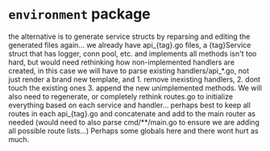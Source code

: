 # ``environment`` package

the alternative is to generate service structs by reparsing and editing the generated files again...
we already have api_{tag}.go files, a {tag}Service struct
that has logger, conn pool, etc. and implements all methods isn't too hard,
but would need rethinking how non-implemented handlers are created,
in this case we will have to
parse existing handlers/api_*.go, not just render a brand new template,
and 1. remove inexisting handlers, 2. dont touch the existing ones 3. append
the new unimplemented methods.
We will also need to regenerate, or completely rethink routes.go to initialize
everything based on each service and handler... perhaps best to keep all routes in each api_{tag}.go and concatenate and add to the main router as needed (would need to also parse cmd/**/main.go to ensure we are adding all possible route lists...)
Perhaps some globals here and there wont hurt as much.
